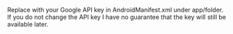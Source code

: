 Replace with your Google API key in AndroidManifest.xml under app/folder.
If you do not change the API key I have no guarantee that the key will still be available later.
